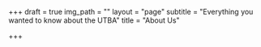 +++
draft = true
img_path = ""
layout = "page"
subtitle = "Everything you wanted to know about the UTBA"
title = "About Us"

+++
